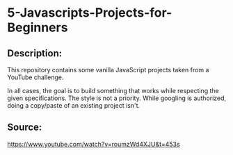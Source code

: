 # 5-Javascripts-Projects-for-Beginners

## Description:

This repository contains some vanilla JavaScript projects taken from a YouTube challenge.

In all cases, the goal is to build something that works while respecting the given specifications. The style is not a priority. While googling is authorized, doing a copy/paste of an existing project isn't.

## Source:

https://www.youtube.com/watch?v=roumzWd4XJU&t=453s
